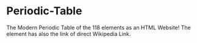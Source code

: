 # Periodic-Table
The Modern Periodic Table of the 118 elements as an HTML Website! The element has also the link of direct Wikipedia Link.
